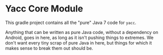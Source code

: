 # Yacc Core Module

This gradle project contains all the "pure" Java 7 code for `yacc`.

Anything that can be written as pure Java code, without a dependency on
Android, goes in here, as long as it isn't pushing things to extremes. We
don't want every tiny scrap of pure Java in here, but things for which it
makes sense to break them out should be.
